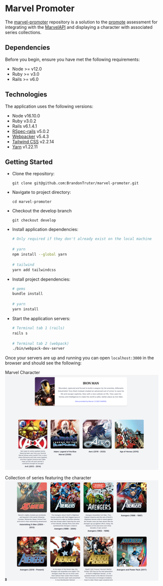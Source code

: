 # Marvel Promoter

The [marvel-promoter](https://github.com/BrandonTruter/marvel-promoter) repository is a solution to the [promote](https://promoteint.com) assessment for integrating with the [MarvelAPI](http://developer.marvel.com/docs) and displaying a character with associated series collections.

## Dependencies

Before you begin, ensure you have met the following requirements:  

  - Node >= v12.0
  - Ruby >= v3.0
  - Rails >= v6.0


## Technologies

The application uses the following versions:

  - Node v16.10.0  
  - Ruby v3.0.2  
  - Rails v6.1.4.1  
  - [RSpec-rails](https://github.com/rspec/rspec-rails) v5.0.2
  - [Webpacker](https://github.com/rails/webpacker) v5.4.3
  - [Tailwind CSS](https://tailwindcss.com) v2.2.14
  - [Yarn](https://classic.yarnpkg.com/en/) v1.22.11


## Getting Started

- Clone the repository:

      git clone git@github.com:BrandonTruter/marvel-promoter.git

- Navigate to project directory:

      cd marvel-promoter

- Checkout the develop branch

      git checkout develop

- Install application dependencies:

  ```sh
  # Only required if they don't already exist on the local machine

  # yarn
  npm install --global yarn

  # tailwind
  yarn add tailwindcss
  ```

- Install project dependencies:

  ```sh
  # gems
  bundle install

  # yarn
  yarn install
  ```

- Start the application servers:

  ```sh
  # Terminal tab 1 (rails)
  rails s

  # Terminal tab 2 (webpack)
  ./bin/webpack-dev-server
  ```


Once your servers are up and running you can open `localhost:3000` in the browser and should see the following:

Marvel Character
![landing_page](readme_images/marvel_character.png)

Collection of series featuring the character
![landing_page](readme_images/series_collections.png)
